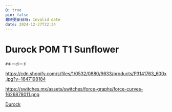 ```yaml
---
Q: true
pin: false
最終更新日時: Invalid date
date: 2024-12-27T22:34
---
```

# Durock POM T1 Sunflower

`#キーボード`

https://cdn.shopify.com/s/files/1/0532/0880/9633/products/P3141763_600x.jpg?v=1647198184

https://switches.mx/assets/switches/force-graphs/force-curves-1626878011.png

[Durock](https://www.notion.soT1シリーズ)